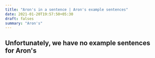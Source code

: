 ```yaml
---
title: "Aron's in a sentence | Aron's example sentences"
date: 2021-01-20T19:57:50+05:30
draft: falses
summary: "Aron's"
---
```

## Unfortunately, we have no example sentences for Aron's                 
